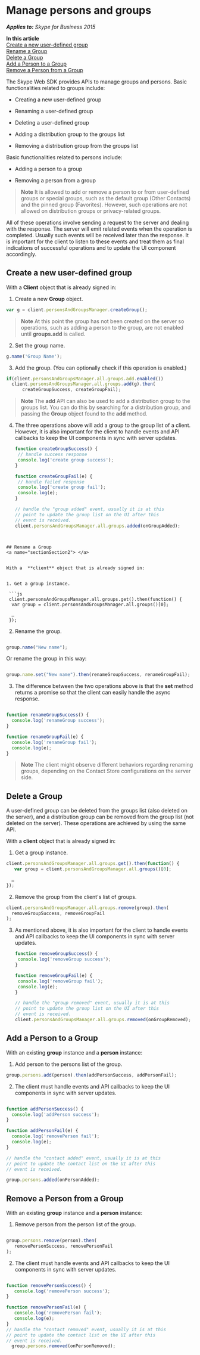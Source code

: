 
# Manage persons and groups


 _**Applies to:** Skype for Business 2015_

 **In this article**  
[Create a new user-defined group](#sectionSection1)  
[Rename a Group](#sectionSection2)  
[Delete a Group](#sectionSection3)  
[Add a Person to a Group](#sectionSection4)  
[Remove a Person from a Group](#sectionSection5)  


The Skype Web SDK provides APIs to manage groups and persons. Basic functionalities related to groups include:

- Creating a new user-defined group

- Renaming a user-defined group

- Deleting a user-defined group

- Adding a distribution group to the groups list

- Removing a distribution group from the groups list

Basic functionalities related to persons include:

- Adding a person to a group

- Removing a person from a group


>**Note**  It is allowed to add or remove a person to or from user-defined groups or special groups, such as the default group (Other Contacts) and the pinned group (Favorites). However, such operations are not allowed on distribution groups or privacy-related groups.

All of these operations involve sending a request to the server and dealing with the response. The server will emit related events when the operation is completed. Usually such events will be received later than the response. It is important for the client to listen to these events and treat them as final indications of successful operations and to update the UI component accordingly.

## Create a new user-defined group
<a name="sectionSection1"> </a>


With a  **Client** object that is already signed in:


1. Create a new **Group** object. 


  ```js
  var g = client.personsAndGroupsManager.createGroup();
  ```


 >**Note**  At this point the group has not been created on the server so operations, such as adding a person to the group, are not enabled until **groups.add** is called.

2. Set the group name.


  ```js
  g.name('Group Name');
  ```

3. Add the group. (You can optionally check if this operation is enabled.)


  ```js
if(client.personsAndGroupsManager.all.groups.add.enabled())
    client.personsAndGroupsManager.all.groups.add(g).then(
        createGroupSuccess, createGroupFail);
  ```


 >**Note**   The **add** API can also be used to add a distribution group to the groups list. You can do this by searching for a distribution group, and passing the **Group** object found to the **add** method.

4. The three operations above will add a group to the group list of a client. However, it is also important for the client to handle events and API callbacks to keep the UI components in sync with server updates.


   ```js
   function createGroupSuccess() {
    // handle success response
    console.log('create group success');
   }

   function createGroupFail(e) {
    // handle failed response
    console.log('create group fail');
    console.log(e);
   }

   // handle the "group added" event, usually it is at this
   // point to update the group list on the UI after this
   // event is received.
   client.personsAndGroupsManager.all.groups.added(onGroupAdded);
  ```


## Rename a Group
<a name="sectionSection2"> </a>


With a  **client** object that is already signed in:


1. Get a group instance.

   ```js
   client.personsAndGroupsManager.all.groups.get().then(function() {
    var group = client.personsAndGroupsManager.all.groups()[0];

    …
   });
   ```

2. Rename the group.


 ```js

 group.name("New name");
   ```


   Or rename the group in this way:



  ```js

 group.name.set("New name").then(renameGroupSuccess, renameGroupFail);
   ```

3. The difference between the two operations above is that the  **set** method returns a promise so that the client can easily handle the async response.


  ```js

  function renameGroupSuccess() {
    console.log('renameGroup success');
  }

  function renameGroupFail(e) {
    console.log('renameGroup fail');
    console.log(e);
  }
   ```


 >**Note**  The client might observe different behaviors regarding renaming groups, depending on the Contact Store configurations on the server side.


## Delete a Group
<a name="sectionSection3"> </a>


A user-defined group can be deleted from the groups list (also deleted on the server), and a distribution group can be removed from the group list (not deleted on the server). These operations are achieved by using the same API.

With a  **client** object that is already signed in:


1. Get a group instance.


  ```js
 client.personsAndGroupsManager.all.groups.get().then(function() {
     var group = client.personsAndGroupsManager.all.groups()[0];

    …
});
  ```

2. Remove the group from the client's list of groups.


  ```js
 client.personsAndGroupsManager.all.groups.remove(group).then(
    removeGroupSuccess, removeGroupFail
 );
  ```

3. As mentioned above, it is also important for the client to handle events and API callbacks to keep the UI components in sync with server updates.

   ```js
   function removeGroupSuccess() {
    console.log('removeGroup success');
   }

   function removeGroupFail(e) {
    console.log('removeGroup fail');
    console.log(e);
   }

   // handle the "group removed" event, usually it is at this
   // point to update the group list on the UI after this
   // event is received.
   client.personsAndGroupsManager.all.groups.removed(onGroupRemoved);
   ```


## Add a Person to a Group
<a name="sectionSection4"> </a>


With an existing  **group** instance and a **person** instance:


1. Add person to the persons list of the group.


  ```js
  group.persons.add(person).then(addPersonSuccess, addPersonFail);
   ```

2. The client must handle events and API callbacks to keep the UI components in sync with server updates.


  ```js

 function addPersonSuccess() {
    console.log('addPerson success');
 }

 function addPersonFail(e) {
    console.log('removePerson fail');
    console.log(e);
 }

 // handle the "contact added" event, usually it is at this
 // point to update the contact list on the UI after this
 // event is received.

 group.persons.added(onPersonAdded);
 ```


## Remove a Person from a Group
<a name="sectionSection5"> </a>


With an existing  **group** instance and a **person** instance:


1. Remove person from the person list of the group.


 ```js

 group.persons.remove(person).then(
    removePersonSuccess, removePersonFail
 );
   ```

2. The client must handle events and API callbacks to keep the UI components in sync with server updates.


 ```js

 function removePersonSuccess() {
    console.log('removePerson success');
 }

 function removePersonFail(e) {
    console.log('removePerson fail');
    console.log(e);
 }
 // handle the "contact removed" event, usually it is at this
 // point to update the contact list on the UI after this
 // event is received.
   group.persons.removed(onPersonRemoved);
   ```

